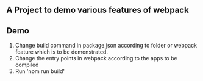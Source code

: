 ## A Project to demo various features of webpack

## Demo

1. Change build command in package.json according to folder or webpack feature which is to be demonstrated.
2. Change the entry points in webpack according to the apps to be compiled
3. Run 'npm run build'
